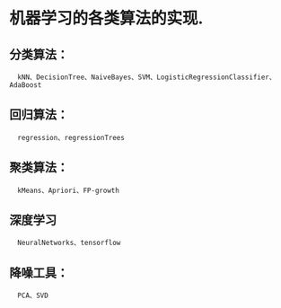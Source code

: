 ﻿# 机器学习的各类算法的实现.

## 分类算法：
      kNN、DecisionTree、NaiveBayes、SVM、LogisticRegressionClassifier、AdaBoost

## 回归算法：
      regression、regressionTrees

## 聚类算法：
      kMeans、Apriori、FP-growth
      
## 深度学习
      NeuralNetworks、tensorflow

## 降噪工具：
      PCA、SVD
